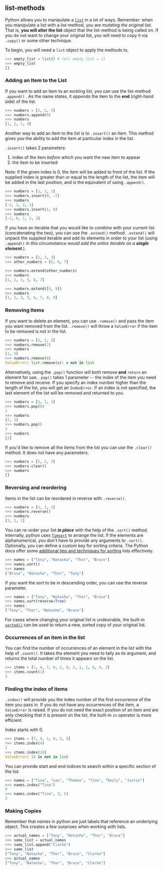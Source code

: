 ## list-methods

Python allows you to manipulate a [`list`][list] in a lot of ways. Remember: when you manipulate a list with a list-method, you are _mutating the original list_. That is, **you will alter the list** object that the list-method is being called on. If you do not want to change your original list, you will need to copy it via `.copy()` or some other technique.

To begin, you will need a `list` object to apply the methods to.

```python
>>> empty_list = list() # (or) empty_list = []
>>> empty_list
[]
```

### Adding an Item to the List

If you want to add an item to an existing list, you can use the list-method `.append()` . As the name states, it _appends_ the item to the **end** (right-hand side) of the list.

```python
>>> numbers = [1, 2, 3]
>>> numbers.append(9)
>>> numbers
[1, 2, 3, 9]
```

Another way to add an item to the list is to `.insert()` an item. This method gives you the ability to add the item at particular index in the list.

`.insert()` takes 2 parameters:

1. index of the item _before which_ you want the new item to appear
2. the item to be inserted

Note: if the given index is 0, the item will be added to front of the list. If the supplied index is greater than or equal to the length of the list, the item will be added in the last position, and is the equivalent of using `.append()`.

```python
>>> numbers = [1, 2, 3]
>>> numbers.insert(0, -2)
>>> numbers
[-2, 1, 2, 3]
>>> numbers.insert(1, 0)
>>> numbers
[-2, 0, 1, 2, 3]
```

If you have an iterable that you would like to _combine_ with your current list (concatenating the two), you can use the `.extend()` method. `.extend()` will unpack the supplied iterable and add its elements in order to your list (_using `.append()` in this circumstance would add the entire iterable as a **single element**._).

```python
>>> numbers = [1, 2, 3]
>>> other_numbers = [5, 6, 7]

>>> numbers.extend(other_numbers)
>>> numbers
[1, 2, 3, 5, 6, 7]

>>> numbers.extend([8, 9])
>>> numbers
[1, 2, 3, 5, 6, 7, 8, 9]
```

### Removing Items

If you want to delete an element, you can use `.remove()` and pass the item you want removed from the list. `.remove()` will throw a `ValueError` if the item to be removed is not in the list.

```python
>>> numbers = [1, 2, 3]
>>> numbers.remove(2)
>>> numbers
[1, 3]
>>> numbers.remove(0)
ValueError: list.remove(x): x not in list
```

Alternatively, using the `.pop()` function will both remove **and** `return` an element for use. `.pop()` takes 1 parameter -- the index of the item you need to remove and receive. If you specify an index number higher than the length of the list, you will get an `IndexError`. If an index is not specified, the last element of the list will be removed and returned to you.

```python
>>> numbers = [1, 2, 3]
>>> numbers.pop(0)
1
>>> numbers
[2, 3]
>>> numbers.pop()
3
>>> numbers
[2]
```

If you'd like to remove all the items from the list you can use the `.clear()` method. It does not have any parameters.

```python
>>> numbers = [1, 2, 3]
>>> numbers.clear()
>>> numbers
[]
```

### Reversing and reordering

Items in the list can be reordered in reverse with `.reverse()`.

```python
>>> numbers = [1, 2, 3]
>>> numbers.reverse()
>>> numbers
[3, 2, 1]
```

You can re-order your list _**in place**_ with the help of the `.sort()` method. Internally, python uses [`Timsort`][timsort] to arrange the list. If the elements are alphanumerical, you don't have to provide any arguments to `.sort()`. Optionally, you can define a custom key for sorting criteria. The Python docs offer some [additional tips and techniques for sorting][sorting how to] lists effectively.

```python
>>> names = ["Tony", "Natasha", "Thor", "Bruce"]
>>> names.sort()
>>> names
["Bruce", "Natasha", "Thor", "Tony"]
```

If you want the sort to be in descending order, you can use the reverse parameter.

```python
>>> names = ["Tony", "Natasha", "Thor", "Bruce"]
>>> names.sort(reverse=True)
>>> names
["Tony", "Thor", "Natasha", "Bruce"]
```

For cases where changing your original list is undesirable, the built-in [`sorted()`][sorted] can be used to return a new, sorted copy of your original list.

### Occurrences of an item in the list

You can find the number of occurrences of an element in the list with the help of `.count()`. It takes the element you need to tally as its argument, and returns the total number of times it appears on the list.

```python
>>> items = [1, 4, 7, 8, 2, 9, 2, 1, 1, 0, 4, 3]
>>> items.count(1)
3
```

### Finding the index of items

`.index()` will provide you the index number of the first occurrence of the item you pass in. If you do not have any occurrences of the item, a `ValueError` is raised. If you do not need the exact position of an item and are only checking that it is present on the list, the built-in `in` operator is more efficient.

Index starts with 0.

```python
>>> items = [7, 4, 1, 0, 2, 5]
>>> items.index(4)
1
>>> items.index(10)
ValueError: 10 is not in list
```

You can provide start and end indices to search within a specific section of the list.

```python
>>> names = ["Tina", "Leo", "Thomas", "Tina", "Emily", "Justin"]
>>> names.index("Tina")
0
>>> names.index("Tina", 2, 5)
3
```

### Making Copies

Remember that _names_ in python are just labels that reference an underlying object. This creates a few surprises when working with lists.

```python
>>> actual_names = ["Tony", "Natasha", "Thor", "Bruce"]
>>> same_list = actual_names
>>> same_list.append("Clarke")
>>> same_list
["Tony", "Natasha", "Thor", "Bruce", "Clarke"]
>>> actual_names
["Tony", "Natasha", "Thor", "Bruce", "Clarke"]
```

[list]: https://docs.python.org/3/tutorial/datastructures.html#more-on-lists
[timsort]: https://en.wikipedia.org/wiki/Timsort
[sorted]: https://docs.python.org/3/library/functions.html#sorted
[sorting how to]: https://docs.python.org/3/howto/sorting.html
